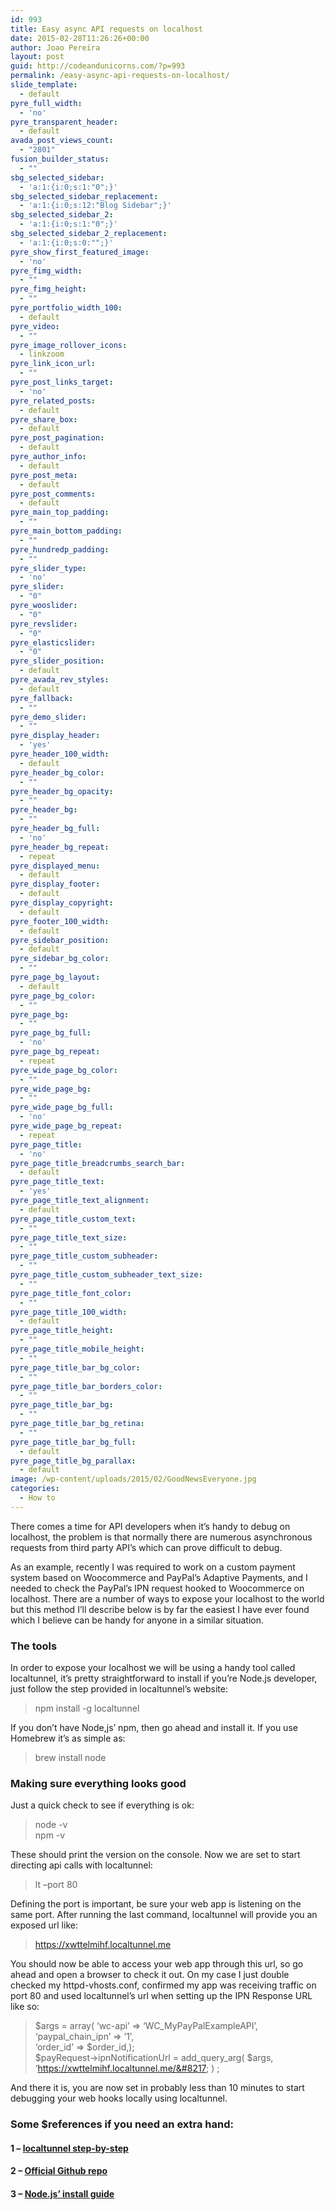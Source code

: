 ```yaml
---
id: 993
title: Easy async API requests on localhost
date: 2015-02-28T11:26:26+00:00
author: Joao Pereira
layout: post
guid: http://codeandunicorns.com/?p=993
permalink: /easy-async-api-requests-on-localhost/
slide_template:
  - default
pyre_full_width:
  - 'no'
pyre_transparent_header:
  - default
avada_post_views_count:
  - "2801"
fusion_builder_status:
  - ""
sbg_selected_sidebar:
  - 'a:1:{i:0;s:1:"0";}'
sbg_selected_sidebar_replacement:
  - 'a:1:{i:0;s:12:"Blog Sidebar";}'
sbg_selected_sidebar_2:
  - 'a:1:{i:0;s:1:"0";}'
sbg_selected_sidebar_2_replacement:
  - 'a:1:{i:0;s:0:"";}'
pyre_show_first_featured_image:
  - 'no'
pyre_fimg_width:
  - ""
pyre_fimg_height:
  - ""
pyre_portfolio_width_100:
  - default
pyre_video:
  - ""
pyre_image_rollover_icons:
  - linkzoom
pyre_link_icon_url:
  - ""
pyre_post_links_target:
  - 'no'
pyre_related_posts:
  - default
pyre_share_box:
  - default
pyre_post_pagination:
  - default
pyre_author_info:
  - default
pyre_post_meta:
  - default
pyre_post_comments:
  - default
pyre_main_top_padding:
  - ""
pyre_main_bottom_padding:
  - ""
pyre_hundredp_padding:
  - ""
pyre_slider_type:
  - 'no'
pyre_slider:
  - "0"
pyre_wooslider:
  - "0"
pyre_revslider:
  - "0"
pyre_elasticslider:
  - "0"
pyre_slider_position:
  - default
pyre_avada_rev_styles:
  - default
pyre_fallback:
  - ""
pyre_demo_slider:
  - ""
pyre_display_header:
  - 'yes'
pyre_header_100_width:
  - default
pyre_header_bg_color:
  - ""
pyre_header_bg_opacity:
  - ""
pyre_header_bg:
  - ""
pyre_header_bg_full:
  - 'no'
pyre_header_bg_repeat:
  - repeat
pyre_displayed_menu:
  - default
pyre_display_footer:
  - default
pyre_display_copyright:
  - default
pyre_footer_100_width:
  - default
pyre_sidebar_position:
  - default
pyre_sidebar_bg_color:
  - ""
pyre_page_bg_layout:
  - default
pyre_page_bg_color:
  - ""
pyre_page_bg:
  - ""
pyre_page_bg_full:
  - 'no'
pyre_page_bg_repeat:
  - repeat
pyre_wide_page_bg_color:
  - ""
pyre_wide_page_bg:
  - ""
pyre_wide_page_bg_full:
  - 'no'
pyre_wide_page_bg_repeat:
  - repeat
pyre_page_title:
  - 'no'
pyre_page_title_breadcrumbs_search_bar:
  - default
pyre_page_title_text:
  - 'yes'
pyre_page_title_text_alignment:
  - default
pyre_page_title_custom_text:
  - ""
pyre_page_title_text_size:
  - ""
pyre_page_title_custom_subheader:
  - ""
pyre_page_title_custom_subheader_text_size:
  - ""
pyre_page_title_font_color:
  - ""
pyre_page_title_100_width:
  - default
pyre_page_title_height:
  - ""
pyre_page_title_mobile_height:
  - ""
pyre_page_title_bar_bg_color:
  - ""
pyre_page_title_bar_borders_color:
  - ""
pyre_page_title_bar_bg:
  - ""
pyre_page_title_bar_bg_retina:
  - ""
pyre_page_title_bar_bg_full:
  - default
pyre_page_title_bg_parallax:
  - default
image: /wp-content/uploads/2015/02/GoodNewsEveryone.jpg
categories:
  - How to
---
```

There comes a time for API developers when it’s handy to debug on localhost, the problem is that normally there are numerous asynchronous requests from third party API’s which can prove difficult to debug.

As an example, recently I was required to work on a custom payment system based on Woocommerce and PayPal’s Adaptive Payments, and I needed to check the PayPal’s IPN request hooked to Woocommerce on localhost. There are a number of ways to expose your localhost to the world but this method I’ll describe below is by far the easiest I have ever found which I believe can be handy for anyone in a similar situation.

### The tools

In order to expose your localhost we will be using a handy tool called localtunnel, it’s pretty straightforward to install if you’re Node.js developer, just follow the step provided in localtunnel’s website:

> npm install -g localtunnel

If you don’t have Node,js’ npm, then go ahead and install it. If you use Homebrew it’s as simple as:

> brew install node

### Making sure everything looks good

Just a quick check to see if everything is ok:

> node -v  
> npm -v

These should print the version on the console. Now we are set to start directing api calls with localtunnel:

> lt &#8211;port 80

Defining the port is important, be sure your web app is listening on the same port. After running the last command, localtunnel will provide you an exposed url like:

> https://xwttelmihf.localtunnel.me

You should now be able to access your web app through this url, so go ahead and open a browser to check it out. On my case I just double checked my httpd-vhosts.conf, confirmed my app was receiving traffic on port 80 and used localtunnel’s url when setting up the IPN Response URL like so:

> $args = array( &#8216;wc-api&#8217; => &#8216;WC_MyPayPalExampleAPI&#8217;,  
> &#8216;paypal\_chain\_ipn&#8217; => &#8216;1&#8217;,  
> &#8216;order\_id&#8217; => $order\_id,);  
> $payRequest->ipnNotificationUrl = add\_query\_arg( $args, &#8216;https://xwttelmihf.localtunnel.me/&#8217; ) ;

And there it is, you are now set in probably less than 10 minutes to start debugging your web hooks locally using localtunnel.

### Some $references if you need an extra hand:

#### 1 &#8211; [localtunnel step-by-step](https://localtunnel.me/)

#### 2 &#8211; [Official Github repo](https://github.com/defunctzombie/localtunnel)

#### 3 &#8211; [Node.js’ install guide](http://nodejs.org/download/)
